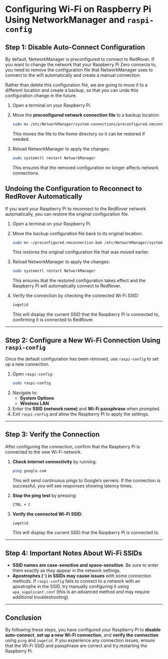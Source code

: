 # Configuring Wi-Fi on Raspberry Pi Using NetworkManager and `raspi-config`

## Step 1: Disable Auto-Connect Configuration
By default, NetworkManager is preconfigured to connect to RedRover. If you want to change the network that your Raspberry Pi Zero connects to, you need to remove the configuration file that NetworkManager uses to connect to the wifi automatically and create a manual connection.

Rather than delete this configuration file, we are going to move it to a different location and create a backup, so that you can undo this configuration change in the future. 

1. Open a terminal on your Raspberry Pi.
2. Move the **preconfigured network connection file** to a backup location:
   ```bash
   sudo mv /etc/NetworkManager/system-connections/preconfigured.nmconnection ~/preconfigured.nmconnection.bak
   ```
   This moves the file to the home directory so it can be restored if needed.

3. Reload NetworkManager to apply the changes:
   ```bash
   sudo systemctl restart NetworkManager
   ```
   This ensures that the removed configuration no longer affects network connections.

## Undoing the Configuration to Reconnect to RedRover Automatically

If you want your Raspberry Pi to reconnect to the RedRover network automatically, you can restore the original configuration file.

1. Open a terminal on your Raspberry Pi.
2. Move the backup configuration file back to its original location:
    ```bash
    sudo mv ~/preconfigured.nmconnection.bak /etc/NetworkManager/system-connections/preconfigured.nmconnection
    ```
    This restores the original configuration file that was moved earlier.

3. Reload NetworkManager to apply the changes:
    ```bash
    sudo systemctl restart NetworkManager
    ```
    This ensures that the restored configuration takes effect and the Raspberry Pi will automatically connect to RedRover.

4. Verify the connection by checking the connected Wi-Fi SSID:
    ```bash
    iwgetid
    ```
    This will display the current SSID that the Raspberry Pi is connected to, confirming it is connected to RedRover.
---

## Step 2: Configure a New Wi-Fi Connection Using `raspi-config`
Once the default configuration has been removed, use `raspi-config` to set up a new connection.

1. Open `raspi-config`:
   ```bash
   sudo raspi-config
   ```
2. Navigate to:
   - **System Options**  
   - **Wireless LAN**
3. Enter the **SSID (network name)** and **Wi-Fi passphrase** when prompted.
4. Exit `raspi-config` and allow the Raspberry Pi to apply the settings.

---

## Step 3: Verify the Connection
After configuring the connection, confirm that the Raspberry Pi is connected to the new Wi-Fi network.

1. **Check internet connectivity** by running:
   ```bash
   ping google.com
   ```
   This will send continuous pings to Google’s servers. If the connection is successful, you will see responses showing latency times.

2. **Stop the ping test** by pressing:
   ```
   CTRL + C
   ```

3. **Verify the connected Wi-Fi SSID**:
   ```bash
   iwgetid
   ```
   This will display the current SSID that the Raspberry Pi is connected to.

---

## Step 4: Important Notes About Wi-Fi SSIDs
- **SSID names are case-sensitive and space-sensitive**. Be sure to enter them exactly as they appear in the network settings.
- **Apostrophes (`'`) in SSIDs may cause issues** with some connection methods. If `raspi-config` fails to connect to a network with an apostrophe in the SSID, try manually configuring it using `wpa_supplicant.conf` (this is an advanced method and may require additional troubleshooting).

---

## Conclusion
By following these steps, you have configured your Raspberry Pi to **disable auto-connect**, **set up a new Wi-Fi connection**, and **verify the connection** using `ping` and `iwgetid`. If you experience any connection issues, ensure that the Wi-Fi SSID and passphrase are correct and try restarting the Raspberry Pi.
